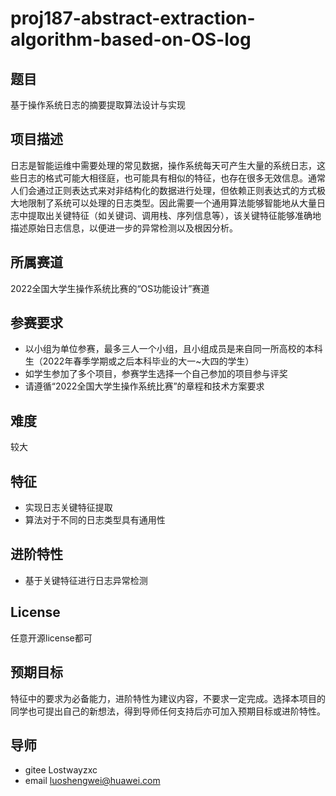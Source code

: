 # proj187-abstract-extraction-algorithm-based-on-OS-log

## 题目

基于操作系统日志的摘要提取算法设计与实现

## 项目描述

日志是智能运维中需要处理的常见数据，操作系统每天可产生大量的系统日志，这些日志的格式可能大相径庭，也可能具有相似的特征，也存在很多无效信息。通常人们会通过正则表达式来对非结构化的数据进行处理，但依赖正则表达式的方式极大地限制了系统可以处理的日志类型。因此需要一个通用算法能够智能地从大量日志中提取出关键特征（如关键词、调用栈、序列信息等），该关键特征能够准确地描述原始日志信息，以便进一步的异常检测以及根因分析。

## 所属赛道

2022全国大学生操作系统比赛的“OS功能设计”赛道

## 参赛要求

- 以小组为单位参赛，最多三人一个小组，且小组成员是来自同一所高校的本科生（2022年春季学期或之后本科毕业的大一~大四的学生）
- 如学生参加了多个项目，参赛学生选择一个自己参加的项目参与评奖
- 请遵循“2022全国大学生操作系统比赛”的章程和技术方案要求

## 难度

较大

## 特征

- 实现日志关键特征提取
- 算法对于不同的日志类型具有通用性


## 进阶特性

- 基于关键特征进行日志异常检测

## License

任意开源license都可

## 预期目标

特征中的要求为必备能力，进阶特性为建议内容，不要求一定完成。选择本项目的同学也可提出自己的新想法，得到导师任何支持后亦可加入预期目标或进阶特性。

## 导师

- gitee Lostwayzxc
- email  luoshengwei@huawei.com

